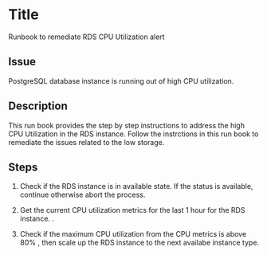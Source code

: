 # Title
Runbook to remediate RDS CPU Utilization alert

## Issue
PostgreSQL database instance is running out of high CPU utilization.

## Description
This run book provides the step by step instructions to address the high CPU Utilization in the RDS instance.
Follow the instrctions in this run book to remediate the issues related to the low storage.

## Steps

1. Check if the RDS instance is in available state. If the status is available, continue otherwise abort the process.

2. Get the current CPU utilization metrics for the last 1 hour for the RDS instance. . 

3. Check if the maximum CPU utilization from the CPU metrics is above 80% , then scale up the RDS instance to the next availabe instance type.
